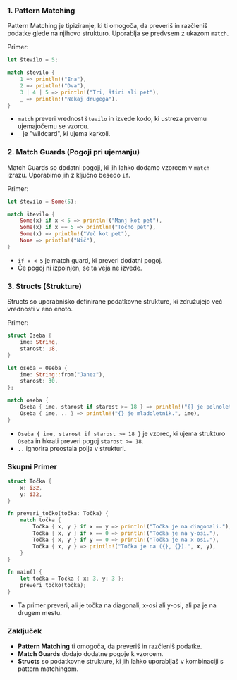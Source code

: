 ### 1. **Pattern Matching**
Pattern Matching je tipiziranje, ki ti omogoča, da preveriš in razčleniš podatke glede na njihovo strukturo. Uporablja se predvsem z ukazom `match`.

Primer:
```rust
let število = 5;

match število {
    1 => println!("Ena"),
    2 => println!("Dva"),
    3 | 4 | 5 => println!("Tri, štiri ali pet"),
    _ => println!("Nekaj drugega"),
}
```
- `match` preveri vrednost `število` in izvede kodo, ki ustreza prvemu ujemajočemu se vzorcu.
- `_` je "wildcard", ki ujema karkoli.

### 2. **Match Guards (Pogoji pri ujemanju)**
Match Guards so dodatni pogoji, ki jih lahko dodamo vzorcem v `match` izrazu. Uporabimo jih z ključno besedo `if`.

Primer:
```rust
let število = Some(5);

match število {
    Some(x) if x < 5 => println!("Manj kot pet"),
    Some(x) if x == 5 => println!("Točno pet"),
    Some(x) => println!("Več kot pet"),
    None => println!("Nič"),
}
```
- `if x < 5` je match guard, ki preveri dodatni pogoj.
- Če pogoj ni izpolnjen, se ta veja ne izvede.

### 3. **Structs (Strukture)**
Structs so uporabniško definirane podatkovne strukture, ki združujejo več vrednosti v eno enoto.

Primer:
```rust
struct Oseba {
    ime: String,
    starost: u8,
}

let oseba = Oseba {
    ime: String::from("Janez"),
    starost: 30,
};

match oseba {
    Oseba { ime, starost if starost >= 18 } => println!("{} je polnoleten.", ime),
    Oseba { ime, .. } => println!("{} je mladoletnik.", ime),
}
```
- `Oseba { ime, starost if starost >= 18 }` je vzorec, ki ujema strukturo `Oseba` in hkrati preveri pogoj `starost >= 18`.
- `..` ignorira preostala polja v strukturi.

### Skupni Primer
```rust
struct Točka {
    x: i32,
    y: i32,
}

fn preveri_točko(točka: Točka) {
    match točka {
        Točka { x, y } if x == y => println!("Točka je na diagonali."),
        Točka { x, y } if x == 0 => println!("Točka je na y-osi."),
        Točka { x, y } if y == 0 => println!("Točka je na x-osi."),
        Točka { x, y } => println!("Točka je na ({}, {}).", x, y),
    }
}

fn main() {
    let točka = Točka { x: 3, y: 3 };
    preveri_točko(točka);
}
```
- Ta primer preveri, ali je točka na diagonali, x-osi ali y-osi, ali pa je na drugem mestu.

### Zaključek
- **Pattern Matching** ti omogoča, da preveriš in razčleniš podatke.
- **Match Guards** dodajo dodatne pogoje k vzorcem.
- **Structs** so podatkovne strukture, ki jih lahko uporabljaš v kombinaciji s pattern matchingom.

